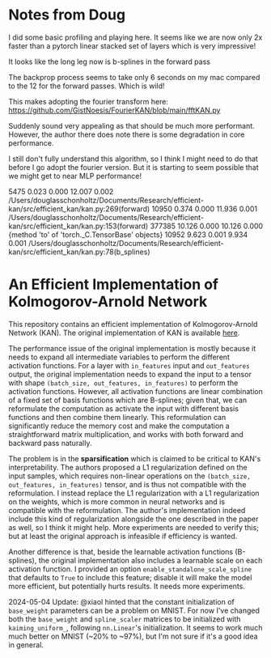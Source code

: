 # Notes from Doug

I did some basic profiling and playing here. 
It seems like we are now only 2x faster than a pytorch linear stacked set of layers which is very impressive!

It looks like the long leg now is b-splines in the forward pass

The backprop process seems to take only 6 seconds on my mac compared to the 12 for the forward passes. Which is wild!

This makes adopting the fourier transform here: https://github.com/GistNoesis/FourierKAN/blob/main/fftKAN.py

Suddenly sound very appealing as that should be much more performant. However, the author there does note there is some degradation in core performance.

I still don't fully understand this algorithm, so I think I might need to do that before I go adopt the fourier version. But it is starting to seem possible that we might get to near MLP performance!

5475    0.023    0.000   12.007    0.002 /Users/douglasschonholtz/Documents/Research/efficient-kan/src/efficient_kan/kan.py:269(forward)
    10950    0.374    0.000   11.936    0.001 /Users/douglasschonholtz/Documents/Research/efficient-kan/src/efficient_kan/kan.py:153(forward)
   377385   10.126    0.000   10.126    0.000 {method 'to' of 'torch._C.TensorBase' objects}
    10952    9.623    0.001    9.934    0.001 /Users/douglasschonholtz/Documents/Research/efficient-kan/src/efficient_kan/kan.py:78(b_splines)

# An Efficient Implementation of Kolmogorov-Arnold Network

This repository contains an efficient implementation of Kolmogorov-Arnold Network (KAN).
The original implementation of KAN is available [here](https://github.com/KindXiaoming/pykan).

The performance issue of the original implementation is mostly because it needs to expand all intermediate variables to perform the different activation functions.
For a layer with `in_features` input and `out_features` output, the original implementation needs to expand the input to a tensor with shape `(batch_size, out_features, in_features)` to perform the activation functions.
However, all activation functions are linear combination of a fixed set of basis functions which are B-splines; given that, we can reformulate the computation as activate the input with different basis functions and then combine them linearly.
This reformulation can significantly reduce the memory cost and make the computation a straightforward matrix multiplication, and works with both forward and backward pass naturally.

The problem is in the **sparsification** which is claimed to be critical to KAN's interpretability.
The authors proposed a L1 regularization defined on the input samples, which requires non-linear operations on the `(batch_size, out_features, in_features)` tensor, and is thus not compatible with the reformulation.
I instead replace the L1 regularization with a L1 regularization on the weights, which is more common in neural networks and is compatible with the reformulation.
The author's implementation indeed include this kind of regularization alongside the one described in the paper as well, so I think it might help.
More experiments are needed to verify this; but at least the original approach is infeasible if efficiency is wanted.

Another difference is that, beside the learnable activation functions (B-splines), the original implementation also includes a learnable scale on each activation function.
I provided an option `enable_standalone_scale_spline` that defaults to `True` to include this feature; disable it will make the model more efficient, but potentially hurts results.
It needs more experiments.

2024-05-04 Update: @xiaol hinted that the constant initialization of `base_weight` parameters can be a problem on MNIST.
For now I've changed both the `base_weight` and `spline_scaler` matrices to be initialized with `kaiming_uniform_`, following `nn.Linear`'s initialization.
It seems to work much much better on MNIST (~20% to ~97%), but I'm not sure if it's a good idea in general.
